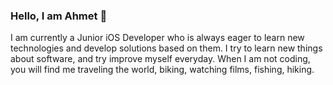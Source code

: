 ### Hello, I am Ahmet 👋


 
 
  I am currently a Junior iOS Developer who is always eager to learn new technologies and develop solutions based on them. I try to learn new things about software, and try improve myself everyday. When I am not coding, you will find me traveling the world, biking, watching films, fishing, hiking.
 

<!--
**ahmetbostanciklioglu/AhmetBostanciklioglu** is a ✨ _special_ ✨ repository because its `README.md` (this file) appears on your GitHub profile.

Here are some ideas to get you started:


-->
